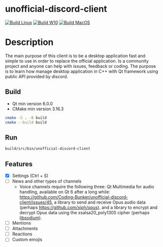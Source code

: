# unofficial-discord-client

[![Build Linux](https://github.com/Coding-Bunker/unofficial-discord-client/actions/workflows/build-linux.yml/badge.svg)](https://github.com/Coding-Bunker/unofficial-discord-client/actions/workflows/build-linux.yml)
[![Build W10](https://github.com/Coding-Bunker/unofficial-discord-client/actions/workflows/build-w10.yml/badge.svg)](https://github.com/Coding-Bunker/unofficial-discord-client/actions/workflows/build-w10.yml)
[![Build MacOS](https://github.com/Coding-Bunker/unofficial-discord-client/actions/workflows/build-macos.yml/badge.svg)](https://github.com/Coding-Bunker/unofficial-discord-client/actions/workflows/build-macos.yml)

# Description

The main purpose of this client is to be a desktop application fast and simple to use in order to replace the official application. Is a community project and anyone can help with issues, feedback or coding. The purpose is to learn how manage desktop application in C++ with Qt framework using public API provided by discord.

## Build

- Qt min version 6.0.0
- CMake min version 3.16.3

```bash
cmake -S . -B build
cmake --build build 
```

## Run

```bash
build/src/bin/unofficial-discord-client 
```

## Features

- [x] Settings (Ctrl + S)
- [ ] News and other types of channels
  - Voice channels require the following three: Qt Multimedia for audio handling,
 available on Qt 6 after a long while: https://github.com/Coding-Bunker/unofficial-discord-client/issues/45,
  a library to send and receive Opus audio data (perhaps https://github.com/xiph/opus),
  and a library to encrypt and decrypt Opus data using the xsalsa20_poly1305 cipher (perhaps [libsodium](https://github.com/jedisct1/libsodium)).
- [ ] Mentions
- [ ] Attachments
- [ ] Reactions
- [ ] Custom emojis

